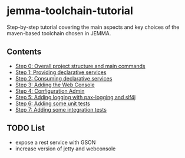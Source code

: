 # jemma-toolchain-tutorial

Step-by-step tutorial covering the main aspects and key choices of the maven-based toolchain chosen in JEMMA.

## Contents

- [Step 0: Overall project structure and main commands](../../wiki/Step-00)
- [Step 1: Providing declarative services](../../wiki/Step-01)
- [Step 2: Consuming declarative services](../../wiki/Step-02)
- [Step 3: Adding the Web Console](../../wiki/Step-03)
- [Step 4: Configuration Admin](../../wiki/Step-04)
- [Step 5: Adding logging with pax-logging and slf4j](../../wiki/Step-05)
- [Step 6: Adding some unit tests](../../wiki/Step-06)
- [Step 7: Adding some integration tests](../../wiki/Step-07)


## TODO List

- expose a rest service with GSON
- increase version of jetty and webconsole




